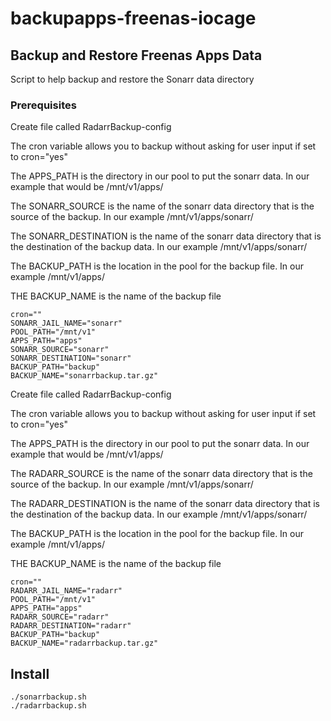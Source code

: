 # backupapps-freenas-iocage

## Backup and Restore Freenas Apps Data

Script to help backup and restore the Sonarr data directory

### Prerequisites

Create file called RadarrBackup-config

The cron variable allows you to backup without asking for user input if set to cron="yes"

The APPS_PATH is the directory in our pool to put the sonarr data. In our example that would be /mnt/v1/apps/

The SONARR_SOURCE is the name of the sonarr data directory that is the source of the backup. In our example /mnt/v1/apps/sonarr/

The SONARR_DESTINATION is the name of the sonarr data directory that is the destination of the backup data. In our example /mnt/v1/apps/sonarr/

The BACKUP_PATH is the location in the pool for the backup file. In our example /mnt/v1/apps/

THE BACKUP_NAME is the name of the backup file

```
cron=""
SONARR_JAIL_NAME="sonarr"
POOL_PATH="/mnt/v1"
APPS_PATH="apps"
SONARR_SOURCE="sonarr"
SONARR_DESTINATION="sonarr"
BACKUP_PATH="backup"
BACKUP_NAME="sonarrbackup.tar.gz"
```

Create file called RadarrBackup-config

The cron variable allows you to backup without asking for user input if set to cron="yes"

The APPS_PATH is the directory in our pool to put the sonarr data. In our example that would be /mnt/v1/apps/

The RADARR_SOURCE is the name of the sonarr data directory that is the source of the backup. In our example /mnt/v1/apps/sonarr/

The RADARR_DESTINATION is the name of the sonarr data directory that is the destination of the backup data. In our example /mnt/v1/apps/sonarr/

The BACKUP_PATH is the location in the pool for the backup file. In our example /mnt/v1/apps/

THE BACKUP_NAME is the name of the backup file


```
cron=""
RADARR_JAIL_NAME="radarr"
POOL_PATH="/mnt/v1"
APPS_PATH="apps"
RADARR_SOURCE="radarr"
RADARR_DESTINATION="radarr"
BACKUP_PATH="backup"
BACKUP_NAME="radarrbackup.tar.gz"
```

## Install

```
./sonarrbackup.sh
./radarrbackup.sh
```
